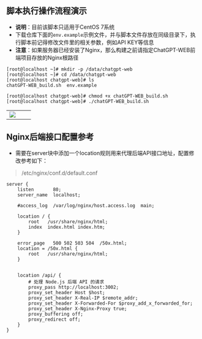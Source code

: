 ## 脚本执行操作流程演示
- **说明**：目前该脚本只适用于CentOS 7系统
- 下载仓库下面的`env.example`示例文件，并与脚本文件存放在同级目录下，执行脚本前记得修改文件里的相关参数，例如API KEY等信息
- **注意**：如果服务器已经安装了Nginx，那么构建之前请指定ChatGPT-WEB前端项目存放的Nginx根路径
```shell
[root@localhost ~]# mkdir -p /data/chatgpt-web 
[root@localhost ~]# cd /data/chatgpt-web
[root@localhost chatgpt-web]# ls
chatGPT-WEB_build.sh  env.example

[root@localhost chatgpt-web]# chmod +x chatGPT-WEB_build.sh 
[root@localhost chatgpt-web]# ./chatGPT-WEB_build.sh
```
<table>
    <tr>
        <td width="50%" align="center"><img src="https://user-images.githubusercontent.com/42825450/226394338-a9ab319d-f732-4f77-8484-06ffbc56fe08.png"?raw=true"></td>
        <td width="50%" align="center"><img src=""?raw=true"></td>
    </tr>
</table>




## Nginx后端接口配置参考
- 需要在server块中添加一个location规则用来代理后端API接口地址，配置修改参考如下：

> /etc/nginx/conf.d/default.conf
```shell
server {
    listen       80;
    server_name  localhost;

    #access_log  /var/log/nginx/host.access.log  main;

    location / {
        root   /usr/share/nginx/html;
        index  index.html index.htm;
    }

    error_page   500 502 503 504  /50x.html;
    location = /50x.html {
        root   /usr/share/nginx/html;
    }


    location /api/ {
        # 处理 Node.js 后端 API 的请求
        proxy_pass http://localhost:3002;
        proxy_set_header Host $host;
        proxy_set_header X-Real-IP $remote_addr;
        proxy_set_header X-Forwarded-For $proxy_add_x_forwarded_for;        
        proxy_set_header X-Nginx-Proxy true;
        proxy_buffering off;
        proxy_redirect off;
    }
}
```
